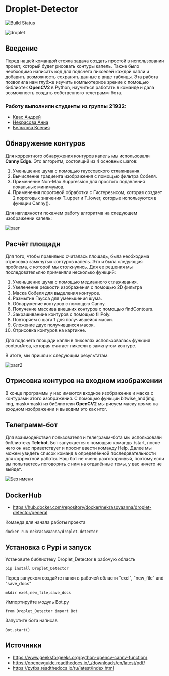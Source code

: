 # Droplet-Detector
![Build Status](https://github.com/kvasik3000/Droplet-Detector/actions/workflows/python-app.yml/badge.svg?branch=main)

![droplet](https://github.com/kvasik3000/Droplet-Detector/assets/124969658/c1928e58-414d-49ef-97dd-20d10441bfd5)


## Введение
Перед нашей командой стояла задача создать простой в использовании проект, который будет рисовать контуры капель. Также было необходимо написать код для подсчёта пикселей каждой капли и добавить возможность сохранять данные в виде таблицы. Эта работа позволила нам глубже изучить компьютерное зрение с помощью библиотек **OpenCV2** в Python, научиться работать в команде и дала возможность создать собственного телеграмм-бота.

### Работу выполнили студенты из группы 21932:

- [Квас Андрей](https://github.com/kvasik3000)
- [Некрасова Анна](https://github.com/NekrasovaAnn)
- [Белькова Ксения](https://github.com/didilovu)

## Обнаружение контуров

Для корректного обнаружения контуров капель мы использовали **Canny Edge**. Это алгоритм, состоящий из 4 основных шагов:

1. Уменьшение шума с помощью гауссовского сглаживания.
2. Вычисление градиента изображения с помощью фильтра Собеля.
3. Применение Non-Max Suppression для простого подавления локальных минимумов.
4. Применения пороговой обработки с Гистерезисом, которая создает 2 пороговых значения T_upper и T_lower, которые используются в функции Canny().

Для наглдяности покажем работу алгоритма на следующем изображении капель:

![разг](https://github.com/kvasik3000/Droplet-Detector/assets/124969658/32e768ae-bb56-4cb3-b32c-61f6f3158c25)


## Расчёт площади

Для того, чтобы правильно считалась площадь, была необходима отрисовка замкнутых контуров капель. Это и была следующая проблема, с которой мы столкнулись. Для ее решения мы последовательлно применяли несколько функций:

1. Уменьшение шума с помощью медианного сглаживания.
2. Увелечение резкости изображения с помощью 2D фильтра
3. Маска Собеля для выделения контуров.
4. Размытие Гаусса для уменьшения шума.
5. Обнаружение контуров с помощью Canny.
6. Получение массива внешних контуров с помощью findContours.
7. Закрашиваниие контуров с помощью fillPoly.
8. Повторяем с шага 1 для получившейся маски.
9. Сложение двух получившихся масок.
10. Отрисовка контуров на картикне.

Для подсчета площади капли в пикселях использовалась функция contourArea, которая считает пиксели в замкнутом контуре.

В итоге, мы пришли к следующим результатам:

![разг2](https://github.com/kvasik3000/Droplet-Detector/assets/124969658/7904d768-380c-4ff6-be3d-87fbaf159be0)


## Отрисовка контуров на входном изображении

В конце программы у нас имеются входное изображение и маска с контурами этого изображения. С помощью функции bitwise_and(img, img, mask=mask) из библиотеки **OpenCV2** мы рисуем маску прямо на входном изображении и выводим это как итог.

## Телеграмм-бот

Для взаимодействия пользователя и телеграмм-бота мы использовали библиотеку **Telebot**. Бот запускается с помощью команды /start, после чего он нас приветствует и просит ввести команду Help. Далее мы можем увидеть список команд в определённой последовательности для корректной работы. Наш бот не очень разговорчивый, поэтому если вы попытаетесь поговорить с ним на отдалённые темы, у вас ничего не выйдет.


![Без имени](https://github.com/kvasik3000/Droplet-Detector/assets/124969658/ff7c0fff-05f0-4ddb-8bc3-4225ed99166e)


## DockerHub 
- https://hub.docker.com/repository/docker/nekrasovaanna/droplet-detector/general

Команда для начала работы проекта
```
docker run nekrasovaanna/droplet-detector
```

## Установка с Pypi и запуск
Установите библиотеку Droplet_Detector в рабочую область
```
pip install Droplet_Detector
```
Перед запуском создайте папки в рабочей области "exel", "new_file" and "save_docs"
```
mkdir exel,new_file,save_docs
```
Импортируйте модуль Bot.py
```
from Droplet_Detector import Bot
```
Запустите бота написав 
```
Bot.start()
```
## Источники

- https://www.geeksforgeeks.org/python-opencv-canny-function/
- https://opencvguide.readthedocs.io/_/downloads/en/latest/pdf/
- https://pytba.readthedocs.io/ru/latest/index.html
